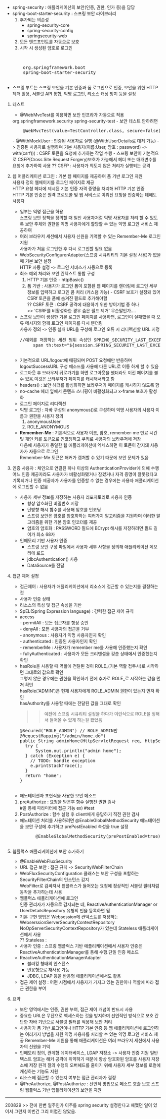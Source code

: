 - spring-security : 애플리케이션의 보안(인증, 권한, 인가 등)을 담당
- spring-boot-starter-security : 스프링 보안 라이브러리
	1) 추가되는 의존성
		- spring-security-core
		- spring-security-config
		- springsecurity-web
	2) 모든 엔드포인트를 자동으로 보호
	3) 시작 시 생성된 암호로 로그인	
  <pre>	
    <dependency>
      <groupId>org.springframework.boot</groupId>
      <artifactId>spring-boot-starter-security</artifactId>
    </dependency>
  </pre>
- 스프링 부트는 스프링 보안을 기본 인증과 폼 로그인으로 인증, 보안을 위한 HTTP 헤더 활용, 서블릿 API 통합, 익명 로그인, 리소스 캐싱 방지 등을 설정

 1. 테스트
	- @WebMvcTest를 이용하면 보안 인프라가 자동으로 적용
	<dependency>
		<groupId>org.springframework.security</groupId>
		<artifactId>spring-security-test</artifactId>
	</dependency>
	- 보안 테스트 안하려면
	<pre>
		@WebMvcTest(value=TestController.class, secure=false)
	</pre>
	- @WithMockUser : 인증된 사용자로 실행 (@WithUserDetails로 대처 가능)  
		-> 인증된 사용자로 실행하며 기본 사용자(이름:User, 암호 : password)  
		-> with(csrf()) : CSRF 토큰을 요청에 추가하는 작업 수행  
	- 스프링 보안이 기본적으로 CSFP(Cross Site Request Forgery)보호가 가능해서 헤더 또는 매개변수를 요청에 추가하여 사용  
	  ?? CSFP : 사용자가 의도치 않은 처리가 실행되는 공격

 2. 웹 어플리케이션 로그인
 : 기본 웹 페이지를 제공하여 폼 기반 로그인 지원  
   사용자 정의 웹페이지를 로그인 페이지로 제공  
   HTTP 요청 헤더에 제시된 기본 인증 자격 증명을 처리해 HTTP 기본 인증  
   HTTP 기본 인증은 원격 프로토콜 및 웹 서비스로 이뤄진 요청을 인증하는 데에도 사용자  
	- 일부는 익명 접근을 허용  
	  스프링 보안 정책을 정의할 때 일반 사용자처럼 익명 사용자를 처리 할 수 있도록 보안 주체와 권한을 익명 사용자에게 할당할 수 있는 익명 로그인 서비스 제공하여  
	- 여러 브라우저 세션에서 사용자 신원을 기억할 수 있는 Remember-Me 로그인 지원  
	  사용자가 처음 로그인한 후 다시 로그인할 필요 없음  
	- WebSecurityConfigurerAdapter(스프링 시큐리티의 기본 설정 사용)가 없을 때 기본 보안 설정  
	  HTTP 자동 설정 -> 로그인 서비스가 자동으로 등록
	- 최소 예외 처리와 보안 컨텍스트 통합 구성  
		1) HTTP 기본 인증
		  - httpBasic()
		2) 폼 기반 : 사용자가 로그인 폼이 포함된 웹 페이지를 렌더링해 로그인 세부 정보를 입력하고 로그인 폼 처리 (커스텀 가능)
		  - CSRF 보호가 설정돼 있어 CSRf 토큰을 폼에 숨겨진 필드로 추가해야함  
		  ?? CSRF 토큰 : CSRF 공격에 대응하기 위한 방어기법 중 하나  
		  >>  'CSRF를 비활성화한 경우 숨은 필드 제거' 무슨말인가....  
	- 스프링 보안이 생성한 기본 로그인 페이지를 사용하면, 로그인이 실패했을 때 오류 메시지와 함께 로그인 페이지를 다시 렌더링   
	  사용자 정의 -> 인증 실패 URL을 구성해 로그인 오류 시 리디렉션할 URL 지정  
		<pre>
      //예외를 저장하는 세션 범위 속성인 SPRING_SECURITY_LAST_EXCEPTION을 사용해 오류 메시지를 표시  
		   span th:text="${session.SPRING_SECURITY_LAST_EXCEPTION}"></span>
		</pre>
	- 기본적으로 URL/logout에 매핑되며 POST 요청에만 반응하며 logoutSuccessURL 구성 메소드를 사용해 다른 URL로 이동 하게 할 수 있음
	- 로그아웃 후 브라우저 뒤로가기를 하면 로그아웃을 했더라도 이전 페이지를 볼 수 있음.이것은 브라우저가 페이지를 캐시해서라고 함
	- headers() : 보안 헤더를 활성화하면 브라우저가 페이지를 캐시하지 않도록 함
	- no-cache 헤더 옆에서 콘텐츠 스니핑이 비활성화되고 x-frame 보호가 활성화
	- 로그인 페이지로 리디렉션
	- 익명 로그인 : 자바 구성의 anonymous()로 구성하며 익명 사용자의 사용자 이름과 권한을 사용자 정의
		 1) anonymousUser
		 2) ROLE_ANONYMOUS
	- **Remember-Me**
	  : 기본적으로 사용자 이름, 암호, remember-me 만료 시간 및 개인 키를 토큰으로 인코딩하고 쿠키로 사용자의 브라우저에 저장  
	    다음에 사용자가 동일한 웹 애플리케이션에 엑세스하면 이 토큰이 감지돼 사용자가 자동으로 로그인  
	    Remember-Me 토큰은 해커가 캡처할 수 있기 때문에 보안 문제가 있음  
 
 3. 인증 사용자
	: 체인으로 연결된 하나 이상의 AuthenticationProvider에 의해 수행  
	  어느 인증 제공자라도 사용자가 비활성화됐거나 잠겼거나 자격 증명이 잘못됐다고 기록되거나 인증 제공자가 사용자를 인증할 수 없는 경우에는 사용자 애플리케이션에 로그인할 수 없음
	- 사용자 세부 정보를 저장하는 사용자 리포지토리로 사용자 인증
		- 항상 암호화된 비밀번호 저장
		- 단방향 해시 함수를 사용해 암호를 인코딩
		- 스프링 보안은 암호를 암호화하는 여러가지 알고리즘을 지원하며 이러한 알고리즘을 위한 기본 암호 인코더를 제공
		- 암호의 암호화 : PASSWORD 필드에 BCrypt 해시를 저장하려면 필드 길이가 최소 68자
	- 인메모리 기반 사용자 인증
		- 스프링 보안 구성 파일에서 사용자 세부 사항을 정의해 애플리케이션 메모리에 로드
		- jdbcAuthentication() 사용 
		- DataSource를 전달

 4. 접근 제어 설정
	- 접근제어 : 사용자가 애플리케이션에서 리소스에 접근할 수 있는지를 결정하는 것
	- 사용자 인증 상태
	- 리소스의 특성 및 접근 속성을 기반
	- SpEL(Spring Expression language) : 강력한 접근 제어 규칙
	- access  
		  - permitAll : 모든 접근자를 항상 승인  
		  - denyAll : 모든 사용자의 접근을 거부  
		  - anonymous : 사용자가 익명 사용자인지 확인  
		  - authenticated : 인증된 사용자인지 확인  
		  - rememberMe : 사용자가 remember me를 사용해 인증했는지 확인  
		  - fullyAuthenticated : 사용자가 모든 크리덴셜을 갖춘 상태에서 인증했는지 확인  
	- hasRole을 사용할 때 역할에 전달된 것이 ROLE_(기본 역할 접두사)로 시작하면 그대로의 값으로 확인  
	  그렇지 않은 경우에는 권한을 확인하기 전에 추가로 ROLE_로 시작하는 값을 먼저 확인  
	  hasRole('ADMIN')은 현재 사용자에게 ROLE_ADMIN 권한이 있는지 먼저 확인  
	  hasAuthority를 사용할 때에는 전달된 값을 그대로 확인  
		>> 예전에 스프링 시큐리티 설정을 하다가 이런식으로 ROLE을 정해서 들어올 수 있게 하는걸 봤었음  
		<pre>
      @Secured("ROLE_ADMIN") // ROLE_ADMIN만
      @RequestMapping("/admin/home.do")
      public String adminHome(HttpServletRequest req, HttpServletResponse res, ModelMap model) throws Exception {    
        try {
            System.out.println("admin home");
        } catch (Exception e) {
          // TODO: handle exception
          e.printStackTrace();
        }
        return "home";
      }
		</pre>
	- 애노테이션과 표현식을 사용한 보안 메소드
	 1) preAuthorize : 요청을 받은후 함수 실행전 권한 검사  
					           #을 통해 파라미터에 접근 가능 ex) #test
	 2) PostAuthorize : 함수 실행 후 client에게 응답하기 직전 권한 검사  
	- 애노테이션 처리를 사용하려면 @EnableGlobalMethodSecurity 애노테이션을 보안 구성에 추가하고 prePostEnabled 속성을 true 설정
		<pre>
			@EnableGlobalMethodSecurity(prePostEnabled=true)
		</pre>

 5. 웹플럭스 애플리케이션에 보안 추가하기
	- @EnableWebFluxSecurity
	- URL 접근 보안 : 접근 규칙 -> SecurityWebFilterChain
	- WebFluxSecurityConfiguration 클래스는 보안 구성을 포함하는 SecurityFilterChain의 인스턴스 감지  
	  WebFilter로 감싸져서 웹플러스가 들어오는 요청에 정상적인 서블릿 필터처럼 동작을 추가하는데 사용
	- 웹플럭스 애플리케이션에 로그인  
	  인증 관리자가 자동으로 감지되는 데, ReactiveAuthenticationManager or UserDetailsRepository 유형의 빈을 등록하면 됨  
	- 기본 구현 방법은 Websession에 컨텍스트를 저장하는 WebserssionServerSecurityContextRepository  
	  NoOpServerSecurityContextRepository가 있는데 Stateless 애플리케이션에서 사용  
	  ?? Stateless :  
	- 사용자 인증 : 스프링 웹플럭스 기반 애플리케이션에서 사용자 인증은 ReactiveAuthenticationManager를 통해 수행.단일 인증 메소드
	- ReactiveAuthenticationManagerAdapter
	    - 블러킹 형태의 인스턴스
	    - 반응형으로 재사용 가능
	    - JDBC, LDAP 등을 반응형 애플리케이션에서도 활용
	- 접근 제어 설정 : 어떤 시점에서 사용자가 가지고 있는 권한이나 역할에 따라 접근 권한을 부여

 6. 요약
	- 보안 영역에서는 인증, 권한 부여, 접근 제어 개념이 반드시 사용
	- 중요한 URL은 무단으로 액세스하는 것을 방지하며 선언적인 방식으로 보호
	  간단한 자바 기반으로 서블릿 필터를 적용해 보안 처리
	- 사용자가 폼 기반 로그인이나 HTTP 기본 인증 등 웹 애플리케이션에 로그인하는 여러가지 방법을 지원
	  익명 사용자를 처리할 수 있는 익명 로그인 서비스 제공
	  Remember-Me 지원을 통해 애플리케이션은 여러 브라우저 세션에서 사용자의 신원을 기억
	- 인메모리 정의, 관계형 데이터베이스, LDAP 저장소 -> 사용자 인증 지원
	  일반 텍스트 암호는 해커 공격에 취약하기 때문에 항상 암호화된 암호를 사용자 저장소에 저장
	  원격 질의 수행의 오버헤드를 줄이기 위해 사용자 세부 정보를 로컬에 캐싱하는 기능도 지원
	- 리소스에 접근할 수 있는지 여부는 접근 관리자가 결정
	- @PreAuthorize, @PostAuthorize : 선언적 방법으로 메소드 호출 보호
	  스프링 웹플럭스 기반 앱플리케이션의 보안을 지원
    
-------------------------------------------------------------------------------------------------------------------------------------

200829 >> 전에 한번 일주인가 이주를 spring security 설정한다고 헤맸던 일이 있어서 그런지 이번건 그리 어렵진 않았음.
